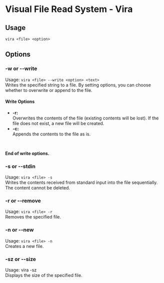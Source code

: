 # Visual File Read System - Vira

## Usage

`vira <file> <option>`

## Options
### -w or --write
Usage: `vira <file> --write <option> <text>`
<br>
Writes the specified string to a file. By setting options, you can choose whether to overwrite or append to the file.
<br>

#### Write Options
- **-r:**  
  Overwrites the contents of the file (existing contents will be lost). If the file does not exist, a new file will be created.
- **-c:**  
  Appends the contents to the file as is.
<br>

**End of write options.**
<br>

### -s or --stdin
  Usage: `vira <file> -s`
  <br>
Writes the contents received from standard input into the file sequentially. The content cannot be deleted.
<br>

### -r or --remove
Usage: `vira <file> -r`
<br>
Removes the specified file.
<br>

### -n or --new
Usage: `vira <file> -n`
<br>
Creates a new file.
<br>
### -sz or --size
Usage: vira <file> -sz
<br>
Displays the size of the specified file.

